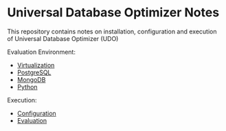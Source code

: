 # Universal Database Optimizer Notes

This repository contains notes on installation, configuration and execution of Universal Database Optimizer (UDO)

Evaluation Environment:
- [Virtualization](virtualization.md)
- [PostgreSQL](postgres.md)
- [MongoDB](mongo.md)
- [Python](python.md)

Execution:

- [Configuration](configuration.md)
- [Evaluation](evaluation.md)
